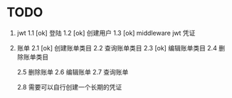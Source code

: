 # TODO

1. jwt
   1.1 [ok] 登陆
   1.2 [ok] 创建用户
   1.3 [ok] middleware jwt 凭证

2. 账单
   2.1 [ok] 创建账单类目
   2.2 查询账单类目
   2.3 [ok] 编辑账单类目
   2.4 删除账单类目

   2.5 删除账单
   2.6 编辑账单
   2.7 查询账单

   2.8 需要可以自行创建一个长期的凭证

